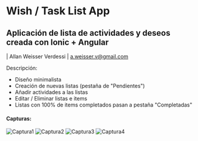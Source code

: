 ﻿# Wish / Task List App

## Aplicación de lista de actividades y deseos creada con Ionic + Angular
| Allan Weisser Verdessi
| a.weisser.v@gmail.com


Descripción:

  - Diseño minimalista
  - Creación de nuevas listas (pestaña de "Pendientes")
  - Añadir actividades a las listas
  - Editar / Eliminar listas e items
  - Listas con 100% de items completados pasan a pestaña "Completadas"
  
  #### Capturas:
 

![Captura1](https://user-images.githubusercontent.com/19677373/87348856-6d823b00-c523-11ea-8b16-d20bda3cfb75.PNG)
![Captura2](https://user-images.githubusercontent.com/19677373/87348859-6e1ad180-c523-11ea-88b9-448f23859af0.PNG)
![Captura3](https://user-images.githubusercontent.com/19677373/87348861-6e1ad180-c523-11ea-893d-5580ac5db859.PNG)
![Captura4](https://user-images.githubusercontent.com/19677373/87348863-6eb36800-c523-11ea-82a0-9a2949e007a7.PNG)
